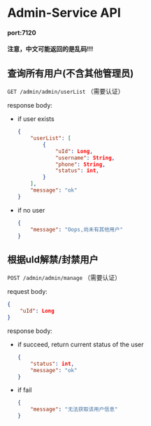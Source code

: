 # Admin-Service API
#### port:7120
**注意，中文可能返回的是乱码!!!**

## 查询所有用户(不含其他管理员)

`GET /admin/admin/userList` （需要认证）

response body:

+ if user exists

  ```json
  {
      "userList": [
          {
              "uId": Long,
              "username": String,
              "phone": String,
              "status": int,
          }
      ],
      "message": "ok"
  }
  ```

+ if no user

  ```json
  {
      "message": "Oops,尚未有其他用户"
  }
  ```

## 根据uId解禁/封禁用户

`POST /admin/admin/manage` （需要认证）

request body:

``` json
{
    "uId": Long
}
```

response body:

+ if succeed, return current status of the user

  ```json
  {
      "status": int,
      "message": "ok"
  }
  ```

+ if fail

  ```json
  {
      "message": "无法获取该用户信息"
  }
  ```

